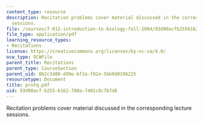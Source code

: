 ```yaml
---
content_type: resource
description: Recitation problems cover material discussed in the corresponding lecture
  sessions.
file: /courses/7-012-introduction-to-biology-fall-2004/93d90acfb2556162708a7401c8c7b7d8_protq.pdf
file_type: application/pdf
learning_resource_types:
- Recitations
license: https://creativecommons.org/licenses/by-nc-sa/4.0/
ocw_type: OCWFile
parent_title: Recitations
parent_type: CourseSection
parent_uid: 862c3488-d99e-bf2a-f92e-5bb0d0196225
resourcetype: Document
title: protq.pdf
uid: 93d90acf-b255-6162-708a-7401c8c7b7d8
---
```

Recitation problems cover material discussed in the corresponding lecture sessions.
